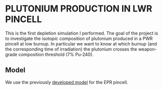 # PLUTONIUM PRODUCTION IN LWR PINCELL

This is the first depletion simulation I performed. The goal of the project is to investigate the isotopic composition of 
plutonium produced in a PWR pincell at low burnup. In particular we want to know at which burnup (and the corresponding time of irradiation)
the plutonium crosses the weapon-grade composition threshold (7% Pu-240).

## Model
We use the previously [developed model](lib/Templates/EPR.py) for the EPR pincell. 
